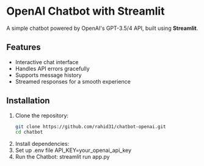 # OpenAI Chatbot with Streamlit

A simple chatbot powered by OpenAI's GPT-3.5/4 API, built using **Streamlit**.

## Features
- Interactive chat interface
- Handles API errors gracefully
- Supports message history
- Streamed responses for a smooth experience

## Installation
1. Clone the repository:
   ```sh
   git clone https://github.com/rahid31/chatbot-openai.git
   cd chatbot

2. Install dependencies:
3. Set up .env file
    API_KEY=your_openai_api_key
4. Run the Chatbot:
    streamlit run app.py 
